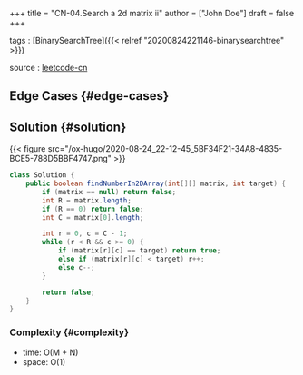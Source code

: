 +++
title = "CN-04.Search a 2d matrix ii"
author = ["John Doe"]
draft = false
+++

tags
: [BinarySearchTree]({{< relref "20200824221146-binarysearchtree" >}})

source
: [leetcode-cn](https://leetcode-cn.com/problems/er-wei-shu-zu-zhong-de-cha-zhao-lcof/)


## Edge Cases {#edge-cases}


## Solution {#solution}

{{< figure src="/ox-hugo/2020-08-24_22-12-45_5BF34F21-34A8-4835-BCE5-788D5BBF4747.png" >}}

```java
class Solution {
    public boolean findNumberIn2DArray(int[][] matrix, int target) {
        if (matrix == null) return false;
        int R = matrix.length;
        if (R == 0) return false;
        int C = matrix[0].length;

        int r = 0, c = C - 1;
        while (r < R && c >= 0) {
            if (matrix[r][c] == target) return true;
            else if (matrix[r][c] < target) r++;
            else c--;
        }

        return false;
    }
}
```


### Complexity {#complexity}

-   time: O(M + N)
-   space: O(1)
